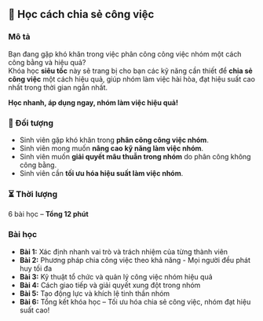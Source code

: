 ## 📌 Học cách chia sẻ công việc

### Mô tả  
Bạn đang gặp khó khăn trong việc phân công công việc nhóm một cách công bằng và hiệu quả?  
Khóa học **siêu tốc** này sẽ trang bị cho bạn các kỹ năng cần thiết để **chia sẻ công việc** một cách hiệu quả, giúp nhóm làm việc hài hòa, đạt hiệu suất cao nhất trong thời gian ngắn nhất.  

**Học nhanh, áp dụng ngay, nhóm làm việc hiệu quả!**  

### 🎯 Đối tượng  
- Sinh viên gặp khó khăn trong **phân công công việc nhóm**.  
- Sinh viên mong muốn **nâng cao kỹ năng làm việc nhóm**.  
- Sinh viên muốn **giải quyết mâu thuẫn trong nhóm** do phân công không công bằng.  
- Sinh viên cần **tối ưu hóa hiệu suất làm việc nhóm**.  

### ⏳ Thời lượng  
6 bài học – **Tổng 12 phút**  

### Bài học  
- **Bài 1:** Xác định nhanh vai trò và trách nhiệm của từng thành viên  
- **Bài 2:** Phương pháp chia công việc theo khả năng - Mọi người đều phát huy tối đa  
- **Bài 3:** Kỹ thuật tổ chức và quản lý công việc nhóm hiệu quả  
- **Bài 4:** Cách giao tiếp và giải quyết xung đột trong nhóm  
- **Bài 5:** Tạo động lực và khích lệ tinh thần nhóm  
- **Bài 6:** Tổng kết khóa học – Tối ưu hóa chia sẻ công việc, nhóm đạt hiệu suất cao!